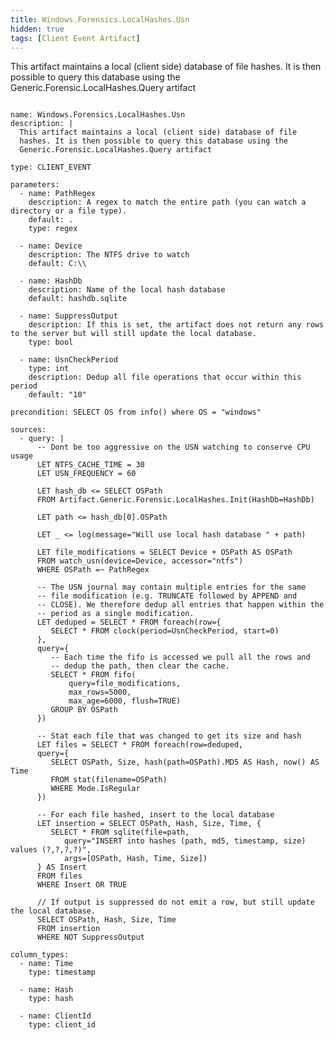 ```yaml
---
title: Windows.Forensics.LocalHashes.Usn
hidden: true
tags: [Client Event Artifact]
---
```


This artifact maintains a local (client side) database of file
hashes. It is then possible to query this database using the
Generic.Forensic.LocalHashes.Query artifact


<pre><code class="language-yaml">
name: Windows.Forensics.LocalHashes.Usn
description: |
  This artifact maintains a local (client side) database of file
  hashes. It is then possible to query this database using the
  Generic.Forensic.LocalHashes.Query artifact

type: CLIENT_EVENT

parameters:
  - name: PathRegex
    description: A regex to match the entire path (you can watch a directory or a file type).
    default: .
    type: regex

  - name: Device
    description: The NTFS drive to watch
    default: C:\\

  - name: HashDb
    description: Name of the local hash database
    default: hashdb.sqlite

  - name: SuppressOutput
    description: If this is set, the artifact does not return any rows to the server but will still update the local database.
    type: bool

  - name: UsnCheckPeriod
    type: int
    description: Dedup all file operations that occur within this period
    default: "10"

precondition: SELECT OS from info() where OS = "windows"

sources:
  - query: |
      -- Dont be too aggressive on the USN watching to conserve CPU usage
      LET NTFS_CACHE_TIME = 30
      LET USN_FREQUENCY = 60

      LET hash_db <= SELECT OSPath
      FROM Artifact.Generic.Forensic.LocalHashes.Init(HashDb=HashDb)

      LET path <= hash_db[0].OSPath

      LET _ <= log(message="Will use local hash database " + path)

      LET file_modifications = SELECT Device + OSPath AS OSPath
      FROM watch_usn(device=Device, accessor="ntfs")
      WHERE OSPath =~ PathRegex

      -- The USN journal may contain multiple entries for the same
      -- file modification (e.g. TRUNCATE followed by APPEND and
      -- CLOSE). We therefore dedup all entries that happen within the
      -- period as a single modification.
      LET deduped = SELECT * FROM foreach(row={
         SELECT * FROM clock(period=UsnCheckPeriod, start=0)
      },
      query={
         -- Each time the fifo is accessed we pull all the rows and
         -- dedup the path, then clear the cache.
         SELECT * FROM fifo(
             query=file_modifications,
             max_rows=5000,
             max_age=6000, flush=TRUE)
         GROUP BY OSPath
      })

      -- Stat each file that was changed to get its size and hash
      LET files = SELECT * FROM foreach(row=deduped,
      query={
         SELECT OSPath, Size, hash(path=OSPath).MD5 AS Hash, now() AS Time
         FROM stat(filename=OSPath)
         WHERE Mode.IsRegular
      })

      -- For each file hashed, insert to the local database
      LET insertion = SELECT OSPath, Hash, Size, Time, {
         SELECT * FROM sqlite(file=path,
            query="INSERT into hashes (path, md5, timestamp, size) values (?,?,?,?)",
            args=[OSPath, Hash, Time, Size])
      } AS Insert
      FROM files
      WHERE Insert OR TRUE

      // If output is suppressed do not emit a row, but still update the local database.
      SELECT OSPath, Hash, Size, Time
      FROM insertion
      WHERE NOT SuppressOutput

column_types:
  - name: Time
    type: timestamp

  - name: Hash
    type: hash

  - name: ClientId
    type: client_id

</code></pre>

